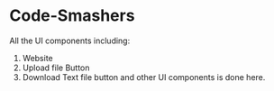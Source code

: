 # Code-Smashers

All the UI components including:
1. Website
2. Upload file Button
3. Download Text file button
and other UI components is done here.